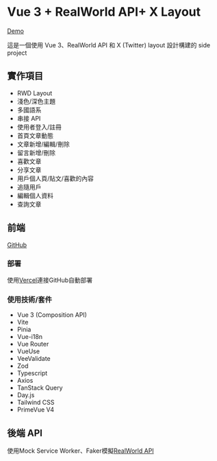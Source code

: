 # Vue 3 + RealWorld API+ X Layout

[Demo](https://vue-project-jyun.vercel.app/)

這是一個使用 Vue 3、RealWorld API 和 X (Twitter) layout 設計構建的 side project

## 實作項目

- RWD Layout
- 淺色/深色主題
- 多國語系
- 串接 API
- 使用者登入/註冊
- 首頁文章動態
- 文章新增/編輯/刪除
- 留言新增/刪除
- 喜歡文章
- 分享文章
- 用戶個人頁/貼文/喜歡的內容
- 追隨用戶
- 編輯個人資料
- 查詢文章

## 前端

[GitHub](https://github.com/njyun666666/X-RealWorld-Vue)

### 部署

使用[Vercel](https://vercel.com)連接GitHub自動部署

### 使用技術/套件

- Vue 3 (Composition API)
- Vite
- Pinia
- Vue-i18n
- Vue Router
- VueUse
- VeeValidate
- Zod
- Typescript
- Axios
- TanStack Query
- Day.js
- Tailwind CSS
- PrimeVue V4

## 後端 API

使用Mock Service Worker、Faker模擬[RealWorld API](https://main--realworld-docs.netlify.app/specifications/frontend/api/)
